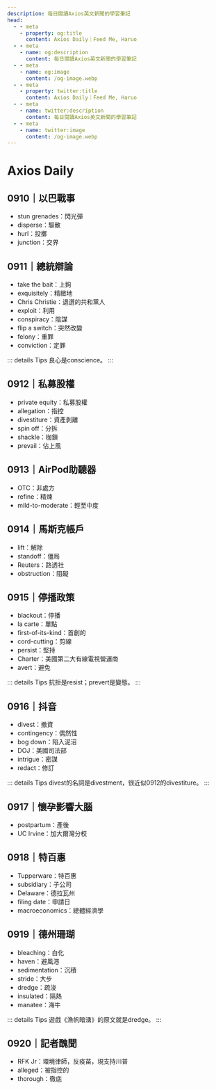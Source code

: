 ```yaml
---
description: 每日閱讀Axios英文新聞的學習筆記
head:
  - - meta
    - property: og:title
      content: Axios Daily｜Feed Me, Haruo
  - - meta
    - name: og:description
      content: 每日閱讀Axios英文新聞的學習筆記
  - - meta
    - name: og:image
      content: /og-image.webp
  - - meta
    - property: twitter:title
      content: Axios Daily｜Feed Me, Haruo
  - - meta
    - name: twitter:description
      content: 每日閱讀Axios英文新聞的學習筆記
  - - meta
    - name: twitter:image
      content: /og-image.webp
---
```


# Axios Daily

<p><Badge type="info" text="🌱 Seedlings" /></P>

## 0910｜以巴戰事
- stun grenades：閃光彈
- disperse：驅散
- hurl：投擲
- junction：交界

## 0911｜總統辯論
- take the bait：上鉤
- exquisitely：精緻地
- Chris Christie：退選的共和黨人
- exploit：利用
- conspiracy：陰謀
- flip a switch：突然改變
- felony：重罪
- conviction：定罪

::: details Tips
良心是conscience。
:::

## 0912｜私募股權
- private equity：私募股權
- allegation：指控
- divestiture：資產剝離
- spin off：分拆
- shackle：枷鎖
- prevail：佔上風

## 0913｜AirPod助聽器
- OTC：非處方
- refine：精煉
- mild-to-moderate：輕至中度

## 0914｜馬斯克帳戶
- lift：解除
- standoff：僵局
- Reuters：路透社
- obstruction：阻礙

## 0915｜停播政策
- blackout：停播
- la carte：單點
- first-of-its-kind：首創的
- cord-cutting：剪線
- persist：堅持
- Charter：美國第二大有線電視營運商
- avert：避免

::: details Tips
抗拒是resist；prevert是變態。
:::

## 0916｜抖音
- divest：撤資
- contingency：偶然性
- bog down：陷入泥沼
- DOJ：美國司法部
- intrigue：密謀
- redact：修訂

::: details Tips
divest的名詞是divestment，很近似0912的divestiture。
:::

## 0917｜懷孕影響大腦
- postpartum：產後
- UC Irvine：加大爾灣分校

## 0918｜特百惠
- Tupperware：特百惠
- subsidiary：子公司
- Delaware：德拉瓦州
- filing date：申請日
- macroeconomics：總體經濟學

## 0919｜德州珊瑚
- bleaching：白化
- haven：避風港
- sedimentation：沉積
- stride：大步
- dredge：疏浚
- insulated：隔熱
- manatee：海牛

::: details Tips
遊戲《漁帆暗湧》的原文就是dredge。
:::

## 0920｜記者醜聞
- RFK Jr：環境律師，反疫苗，現支持川普
- alleged：被指控的
- thorough：徹底